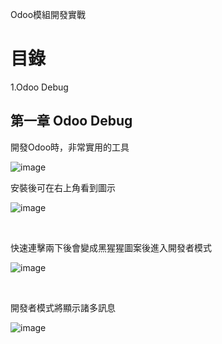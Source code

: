 Odoo模組開發實戰
# 目錄
 1.Odoo Debug
 
 
## 第一章 Odoo Debug

開發Odoo時，非常實用的工具

![image](https://user-images.githubusercontent.com/90267374/135765330-1b43e514-3b9f-481a-9094-d33de72a2251.png)

安裝後可在右上角看到圖示

![image](https://user-images.githubusercontent.com/90267374/135765455-180377fd-0efd-4c15-833e-803547374bf8.png)

<br/>

快速連擊兩下後會變成黑猩猩圖案後進入開發者模式

![image](https://user-images.githubusercontent.com/90267374/135765503-ee15a87e-6f47-46c5-983b-11d7173f8fff.png)

<br/>

開發者模式將顯示諸多訊息

![image](https://user-images.githubusercontent.com/90267374/135765534-ee71bf96-edc0-4c31-84d8-8217d6d335d5.png)
